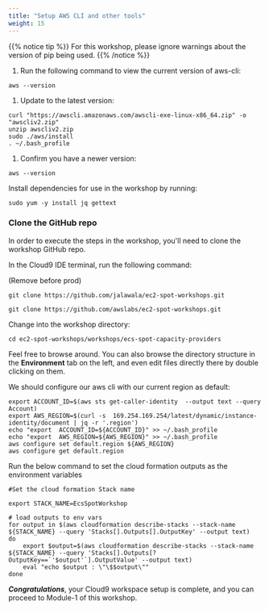 ```yaml
---
title: "Setup AWS CLI and other tools"
weight: 15
---
```



{{% notice tip %}}
For this workshop, please ignore warnings about the version of pip being used.
{{% /notice %}}

1. Run the following command to view the current version of aws-cli:
```
aws --version
```

1. Update to the latest version:
```
curl "https://awscli.amazonaws.com/awscli-exe-linux-x86_64.zip" -o "awscliv2.zip"
unzip awscliv2.zip
sudo ./aws/install
. ~/.bash_profile
```

1. Confirm you have a newer version:
```
aws --version
```

Install dependencies for use in the workshop by running:

```
sudo yum -y install jq gettext
```

### Clone the GitHub repo

In order to execute the steps in the workshop, you'll need to clone the workshop GitHub repo.

In the Cloud9 IDE terminal, run the following command:

(Remove before prod)
```
git clone https://github.com/jalawala/ec2-spot-workshops.git 
```
```
git clone https://github.com/awslabs/ec2-spot-workshops.git
```
Change into the workshop directory:

```
cd ec2-spot-workshops/workshops/ecs-spot-capacity-providers
```

Feel free to browse around. You can also browse the directory structure in the **Environment** tab on the left, and even edit files directly there by double clicking on them.

We should configure our aws cli with our current region as default:

```
export ACCOUNT_ID=$(aws sts get-caller-identity  --output text --query Account)
export AWS_REGION=$(curl -s  169.254.169.254/latest/dynamic/instance-identity/document | jq -r '.region')
echo "export  ACCOUNT_ID=${ACCOUNT_ID}" >> ~/.bash_profile
echo "export  AWS_REGION=${AWS_REGION}" >> ~/.bash_profile
aws configure set default.region ${AWS_REGION}
aws configure get default.region

```
Run the below command to set the cloud formation outputs as the environment variables

```
#Set the cloud formation Stack name

export STACK_NAME=EcsSpotWorkshop

# load outputs to env vars
for output in $(aws cloudformation describe-stacks --stack-name ${STACK_NAME} --query 'Stacks[].Outputs[].OutputKey' --output text)
do
    export $output=$(aws cloudformation describe-stacks --stack-name ${STACK_NAME} --query 'Stacks[].Outputs[?OutputKey==`'$output'`].OutputValue' --output text)
    eval "echo $output : \"\$$output\""
done
```
***Congratulations***, your Cloud9 workspace setup is complete, and you can proceed to Module-1 of this workshop.